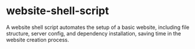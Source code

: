 # website-shell-script
A website shell script automates the setup of a basic website, including file structure, server config, and dependency installation, saving time in the website creation process.

